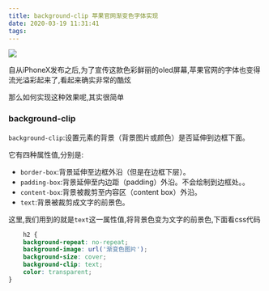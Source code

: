 ```yaml
---
title: background-clip 苹果官网渐变色字体实现
date: 2020-03-19 11:31:41
tags:
---
```


![](/blog/images/apple-text.png)
<!-- more -->
自从iPhoneX发布之后,为了宣传这款色彩鲜丽的oled屏幕,苹果官网的字体也变得流光溢彩起来了,看起来确实非常的酷炫

那么如何实现这种效果呢,其实很简单

### background-clip
`background-clip`:设置元素的背景（背景图片或颜色）是否延伸到边框下面。

它有四种属性值,分别是:

- `border-box`:背景延伸至边框外沿（但是在边框下层）。
- `padding-box`:背景延伸至内边距（padding）外沿。不会绘制到边框处。。
- `content-box`:背景被裁剪至内容区（content box）外沿。
- `text`:背景被裁剪成文字的前景色。

这里,我们用到的就是`text`这一属性值,将背景色变为文字的前景色,下面看css代码

```css
    h2 {
    background-repeat: no-repeat;
    background-image: url('渐变色图片');
    background-size: cover;
    background-clip: text;
    color: transparent;
}
```

